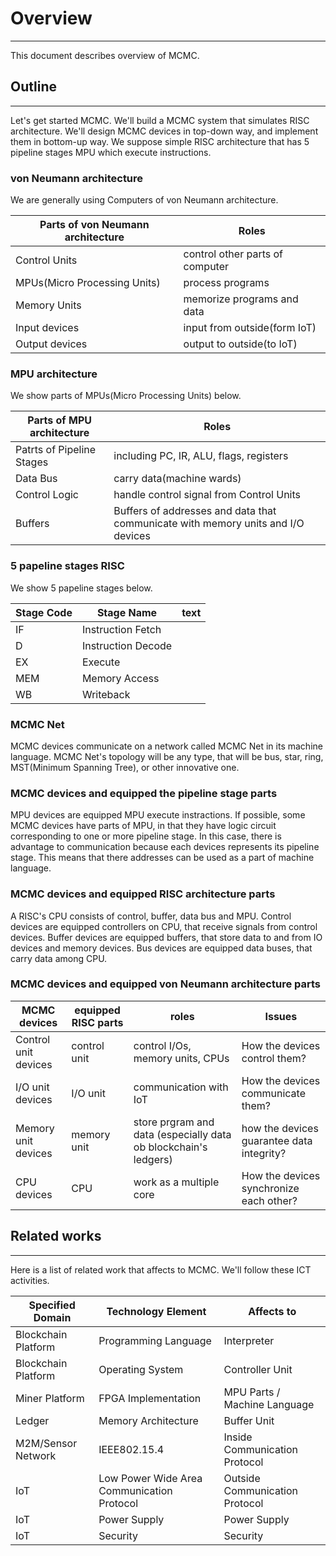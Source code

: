 # Overview
---
This document describes overview of MCMC.

## Outline
---
Let's get started MCMC.
We'll build a MCMC system that simulates RISC architecture.
We'll design MCMC devices in top-down way, and implement them in bottom-up way.
We suppose simple RISC architecture that has 5 pipeline stages MPU which execute instructions.

### von Neumann architecture
We are generally using Computers of von Neumann architecture.

| Parts of von Neumann architecture | Roles                           |
|-----------------------------------|---------------------------------|
| Control Units                     | control other parts of computer |
| MPUs(Micro Processing Units)            | process programs                |
| Memory Units                      | memorize programs and data      |
| Input devices                     | input from outside(form IoT)    |
| Output devices                    | output to outside(to IoT)       |

### MPU architecture
We show parts of MPUs(Micro Processing Units) below.

| Parts of MPU architecture | Roles                           |
|-----------------------------------|------------------------------------------|
| Patrts of Pipeline Stages         | including PC, IR, ALU, flags, registers  |
| Data Bus                          | carry data(machine wards)                |
| Control Logic                     | handle control signal from Control Units |
| Buffers                           | Buffers of addresses and data that communicate with memory units and I/O devices |



### 5 papeline stages RISC
We show 5 papeline stages below.

| Stage Code	| Stage Name        	| text	|
|-----------	|-------------------	|-----	|
| IF        	| Instruction  Fetch 	|     	|
| D         	| Instruction  Decode	|     	|
| EX        	| Execute           	|     	|
| MEM       	| Memory Access     	|     	|
| WB        	| Writeback         	|     	|

### MCMC Net

MCMC devices communicate on a network called MCMC Net in its machine language.
MCMC Net's topology will be any type, that will be bus, star, ring, MST(Minimum Spanning Tree), or other innovative one.

### MCMC devices and equipped the pipeline stage parts

MPU devices are equipped MPU execute instractions.
If possible, some MCMC devices have parts of MPU, in that
they have logic circuit corresponding to one or more pipeline stage.
In this case, there is advantage to communication because each devices represents its pipeline stage.
This means that there addresses can be used as a part of machine language.

### MCMC devices and equipped RISC architecture parts

A RISC's CPU consists of control, buffer, data bus and MPU.
Control devices are equipped controllers on CPU, that receive signals from control devices.
Buffer devices are equipped buffers, that store data to and from IO devices and memory devices.
Bus devices are equipped data buses, that carry data among CPU.

### MCMC devices and equipped von Neumann architecture parts

| MCMC devices         | equipped RISC parts | roles                                                           | Issues                                    |
|----------------------|---------------------|-----------------------------------------------------------------|-------------------------------------------|
| Control unit devices | control unit        | control I/Os, memory units, CPUs                                | How the devices control them?             |
| I/O unit devices     | I/O unit            | communication with IoT                                          | How the devices communicate them?         |
| Memory unit devices  | memory unit         | store prgram and data (especially data ob blockchain's ledgers) | how the devices guarantee data integrity? |
| CPU devices          | CPU                 | work as a multiple core                                         | How the devices synchronize each other?   |

## Related works
---

Here is a list of related work that affects to MCMC.
We'll follow these ICT activities.

| Specified Domain    	| Technology Element                            	| Affects to                 	|
|---------------------	|-----------------------------------------------	|----------------------------	|
| Blockchain Platform 	| Programming Language                          	| Interpreter                	|
| Blockchain Platform 	| Operating System                               	| Controller Unit            	|
| Miner Platform      	| FPGA Implementation                           	| MPU Parts / Machine Language 	|
| Ledger              	| Memory Architecture                           	| Buffer Unit                	|
| M2M/Sensor Network  	| IEEE802.15.4                                  	| Inside Communication Protocol	|
| IoT                 	| Low Power Wide Area Communication Protocol    	| Outside Communication Protocol	|
| IoT                 	| Power Supply                                  	| Power Supply               	|
| IoT                 	| Security                                      	| Security                   	|

